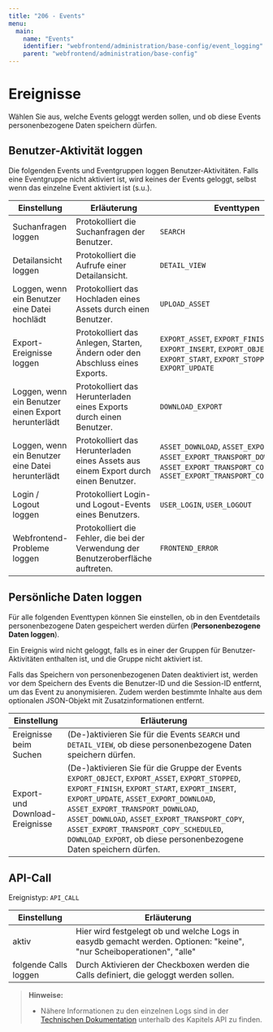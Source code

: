 ```yaml
---
title: "206 - Events"
menu:
  main:
    name: "Events"
    identifier: "webfrontend/administration/base-config/event_logging"
    parent: "webfrontend/administration/base-config"
---
```

# Ereignisse

Wählen Sie aus, welche Events geloggt werden sollen, und ob diese Events personenbezogene Daten speichern dürfen.

## Benutzer-Aktivität loggen

Die folgenden Events und Eventgruppen loggen Benutzer-Aktivitäten. Falls eine Eventgruppe nicht aktiviert ist, wird keines der Events geloggt, selbst wenn das einzelne Event aktiviert ist (s.u.).

|Einstellung | Erläuterung | Eventtypen |
|---|---|---|
| Suchanfragen loggen | Protokolliert die Suchanfragen der Benutzer. | `SEARCH` |
| Detailansicht loggen | Protokolliert die Aufrufe einer Detailansicht. | `DETAIL_VIEW` |
| Loggen, wenn ein Benutzer eine Datei hochlädt | Protokolliert das Hochladen eines Assets durch einen Benutzer. | `UPLOAD_ASSET` |
| Export-Ereignisse loggen | Protokolliert das Anlegen, Starten, Ändern oder den Abschluss eines Exports. | `EXPORT_ASSET`, `EXPORT_FINISH`, `EXPORT_INSERT`, `EXPORT_OBJECT`, `EXPORT_START`, `EXPORT_STOPPED`, `EXPORT_UPDATE` |
| Loggen, wenn ein Benutzer einen Export herunterlädt | Protokolliert das Herunterladen eines Exports durch einen Benutzer. | `DOWNLOAD_EXPORT` |
| Loggen, wenn ein Benutzer eine Datei herunterlädt | Protokolliert das Herunterladen eines Assets aus einem Export durch einen Benutzer. | `ASSET_DOWNLOAD`, `ASSET_EXPORT_DOWNLOAD`, `ASSET_EXPORT_TRANSPORT_DOWNLOAD`, `ASSET_EXPORT_TRANSPORT_COPY`, `ASSET_EXPORT_TRANSPORT_COPY_SCHEDULED` |
| Login / Logout loggen | Protokolliert Login- und Logout-Events eines Benutzers. | `USER_LOGIN`, `USER_LOGOUT` |
| Webfrontend-Probleme loggen | Protokolliert die Fehler, die bei der Verwendung der Benutzeroberfläche auftreten. | `FRONTEND_ERROR` |

## Persönliche Daten loggen

Für alle folgenden Eventtypen können Sie einstellen, ob in den Eventdetails personenbezogene Daten gespeichert werden dürfen (**Personenbezogene Daten loggen**).

Ein Ereignis wird nicht geloggt, falls es in einer der Gruppen für Benutzer-Aktivitäten enthalten ist, und die Gruppe nicht aktiviert ist.

Falls das Speichern von personenbezogenen Daten deaktiviert ist, werden vor dem Speichern des Events die Benutzer-ID und die Session-ID entfernt, um das Event zu anonymisieren. Zudem werden bestimmte Inhalte aus dem optionalen JSON-Objekt mit Zusatzinformationen entfernt.

| Einstellung                     | Erläuterung                                                  |
| ------------------------------- | ------------------------------------------------------------ |
| Ereignisse beim Suchen          | (De-)aktivieren Sie für die Events `SEARCH` und `DETAIL_VIEW`, ob diese personenbezogene Daten speichern dürfen. |
| Export- und Download-Ereignisse | (De-)aktivieren Sie für die Gruppe der Events `EXPORT_OBJECT`, `EXPORT_ASSET`, `EXPORT_STOPPED`, `EXPORT_FINISH`, `EXPORT_START`, `EXPORT_INSERT`, `EXPORT_UPDATE`, `ASSET_EXPORT_DOWNLOAD`, `ASSET_EXPORT_TRANSPORT_DOWNLOAD`, `ASSET_DOWNLOAD`, `ASSET_EXPORT_TRANSPORT_COPY`, `ASSET_EXPORT_TRANSPORT_COPY_SCHEDULED`, `DOWNLOAD_EXPORT`, ob diese personenbezogene Daten speichern dürfen. |

## API-Call

Ereignistyp: `API_CALL`

| Einstellung | Erläuterung |
|---|---|
| aktiv | Hier wird festgelegt ob und welche Logs in easydb gemacht werden. Optionen: "keine", "nur Scheiboperationen", "alle" |
| folgende Calls loggen	| Durch Aktivieren der Checkboxen werden die Calls definiert, die geloggt werden sollen. |

> **Hinweise:**
>
> - Nähere Informationen zu den einzelnen Logs sind in der [Technischen Dokumentation](https://docs.easydb.de/en/technical/api) unterhalb des Kapitels API zu finden.
